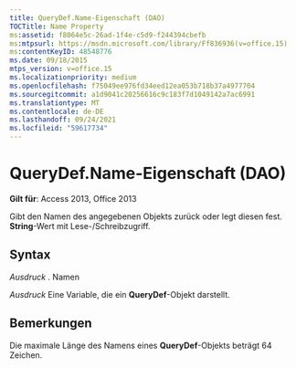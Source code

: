 ```yaml
---
title: QueryDef.Name-Eigenschaft (DAO)
TOCTitle: Name Property
ms:assetid: f8064e5c-26ad-1f4e-c5d9-f244394cbefb
ms:mtpsurl: https://msdn.microsoft.com/library/Ff836936(v=office.15)
ms:contentKeyID: 48548776
ms.date: 09/18/2015
mtps_version: v=office.15
ms.localizationpriority: medium
ms.openlocfilehash: f75049ee976fd34eed12ea053b718b37a4977704
ms.sourcegitcommit: a1d9041c20256616c9c183f7d1049142a7ac6991
ms.translationtype: MT
ms.contentlocale: de-DE
ms.lasthandoff: 09/24/2021
ms.locfileid: "59617734"
---
```

# <a name="querydefname-property-dao"></a>QueryDef.Name-Eigenschaft (DAO)


**Gilt für**: Access 2013, Office 2013

Gibt den Namen des angegebenen Objekts zurück oder legt diesen fest. **String**-Wert mit Lese-/Schreibzugriff.

## <a name="syntax"></a>Syntax

*Ausdruck* . Namen

*Ausdruck* Eine Variable, die ein **QueryDef**-Objekt darstellt.

## <a name="remarks"></a>Bemerkungen

Die maximale Länge des Namens eines **QueryDef**-Objekts beträgt 64 Zeichen.

